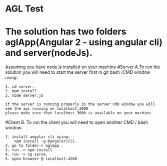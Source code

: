 # AGL Test

# The solution has two folders aglApp(Angular 2 - using angular cli) and server(nodeJs). 

Assuming you have node.js installed on your machine
#Server
A.To run the solution you will need to start the server first in git bash /CMD  window using:

    1. cd server.
    2. npm install
    3. node server.js

    if the server is running properly in the server CMD window you will see the api running on localhost:3000
    please make sure that localhost 3000 is available on your machine.

#Client
B. To run the client you will need to open another CMD / bash window.

    1. install angular cli using:
        npm install -g @angular/cli.
    2. go to folder-> aglapp .
    3. run -> npm install
    4. run -> ng serve.
    5. open browser @ localhost:4200




